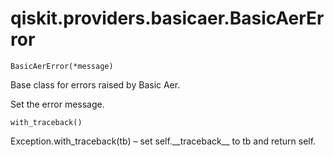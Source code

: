 # qiskit.providers.basicaer.BasicAerError

<span id="undefined" />

`BasicAerError(*message)`

Base class for errors raised by Basic Aer.

Set the error message.

<span id="undefined" />

`with_traceback()`

Exception.with\_traceback(tb) – set self.\_\_traceback\_\_ to tb and return self.
